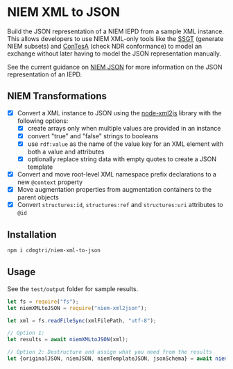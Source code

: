 
# NIEM XML to JSON

Build the JSON representation of a NIEM IEPD from a sample XML instance.  This allows developers to use NIEM XML-only tools like the [SSGT](https://tools.niem.gov/niemtools/ssgt/index.iepd) (generate NIEM subsets) and [ConTesA](https://tools.niem.gov/contesa/) (check NDR conformance) to model an exchange without later having to model the JSON representation manually.

See the current guidance on [NIEM JSON](http://niem.github.io/json) for more information on the JSON representation of an IEPD.

## NIEM Transformations

- [x] Convert a XML instance to JSON using the [node-xml2js](https://github.com/Leonidas-from-XIV/node-xml2js) library with the following options:
  - [x] create arrays only when multiple values are provided in an instance
  - [x] convert "true" and "false" strings to booleans
  - [x] use `rdf:value` as the name of the value key for an XML element with both a value and attributes
  - [x] optionally replace string data with empty quotes to create a JSON template
- [x] Convert and move root-level XML namespace prefix declarations to a new `@context` property
- [x] Move augmentation properties from augmentation containers to the parent objects
- [x] Convert `structures:id`, `structures:ref` and `structures:uri` attributes to `@id`

## Installation

```sh
npm i cdmgtri/niem-xml-to-json
```

## Usage

See the `test/output` folder for sample results.

```js
let fs = require("fs");
let niemXMLtoJSON = require("niem-xml2json");

let xml = fs.readFileSync(xmlFilePath, "utf-8");

// Option 1:
let results = await niemXMLtoJSON(xml);

// Option 2: Destructure and assign what you need from the results
let {originalJSON, niemJSON, niemTemplateJSON, jsonSchema} = await niemXMLtoJSON(xml);
```
